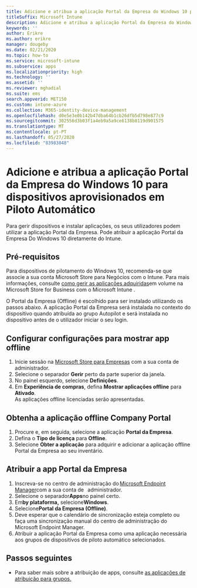 ```yaml
---
title: Adicione e atribua a aplicação Portal da Empresa do Windows 10 para dispositivos aprovisionados em Piloto Automático
titleSuffix: Microsoft Intune
description: Adicione e atribua a aplicação Portal da Empresa do Windows 10 ao Intune para dispositivos aprovisionados por Piloto Automático.
keywords: ''
author: Erikre
ms.author: erikre
manager: dougeby
ms.date: 02/21/2020
ms.topic: how-to
ms.service: microsoft-intune
ms.subservice: apps
ms.localizationpriority: high
ms.technology: ''
ms.assetid: ''
ms.reviewer: mghadial
ms.suite: ems
search.appverid: MET150
ms.custom: intune-azure
ms.collection: M365-identity-device-management
ms.openlocfilehash: d0e5e3e0b142b47dba64b1cb26dfb5d798e877c9
ms.sourcegitcommit: 302556d3b03f1a4eb9a5a9ce6138b8119d901575
ms.translationtype: MT
ms.contentlocale: pt-PT
ms.lasthandoff: 05/27/2020
ms.locfileid: "83983848"
---
```

# <a name="add-and-assign-the-windows-10-company-portal-app-for-autopilot-provisioned-devices"></a>Adicione e atribua a aplicação Portal da Empresa do Windows 10 para dispositivos aprovisionados em Piloto Automático

Para gerir dispositivos e instalar aplicações, os seus utilizadores podem utilizar a aplicação Portal da Empresa. Pode atribuir a aplicação Portal da Empresa Do Windows 10 diretamente do Intune. 

## <a name="prerequisites"></a>Pré-requisitos

Para dispositivos de pilotamento do Windows 10, recomenda-se que associe a sua conta Microsoft Store para Negócios com o Intune. Para mais informações, consulte [como gerir as aplicações adquiridas](windows-store-for-business.md)em volume na Microsoft Store for Business com o Microsoft Intune .

O Portal da Empresa (Offline) é escolhido para ser instalado utilizando os passos abaixo. A aplicação Portal da Empresa será instalada no contexto do dispositivo quando atribuída ao grupo Autopilot e será instalada no dispositivo antes de o utilizador iniciar o seu login. 

## <a name="configure-settings-to-show-offline-app"></a>Configurar configurações para mostrar app offline

1. Inicie sessão na [Microsoft Store para Empresas](https://www.microsoft.com/business-store) com a sua conta de administrador.
2. Selecione o separador **Gerir** perto da parte superior da janela.
3. No painel esquerdo, selecione **Definições**.
4. Em **Experiência de compras**, defina **Mostrar aplicações offline** para **Ativado**.  
    As aplicações offline licenciadas serão apresentadas.

## <a name="get-the-offline-company-portal-app"></a>Obtenha a aplicação offline Company Portal

1. Procure e, em seguida, selecione a aplicação **Portal da Empresa**.
2. Defina o **Tipo de licença** para **Offline**.
3. Selecione **Obter a aplicação** para adquirir e adicionar a aplicação offline Portal da Empresa ao seu inventário.

## <a name="assign-the-company-portal-app"></a>Atribuir a app Portal da Empresa

1. Inscreva-se no centro de administração do [Microsoft Endpoint Manager](https://go.microsoft.com/fwlink/?linkid=2109431)com a sua conta de   administrador. 
2. Selecione o separador**Apps**no painel certo.
3. Em**by plataforma,** selecione**Windows**.
4. Selecione**Portal da Empresa (Offline)**.
5. Deve esperar que o calendário de sincronização esteja completo ou faça uma sincronização manual do centro de administração do Microsoft Endpoint Manager.
6. Atribuir a aplicação Portal da Empresa como uma aplicação necessária aos grupos de dispositivos de piloto automático selecionados.

## <a name="next-steps"></a>Passos seguintes

- Para saber mais sobre a atribuição de apps, consulte [as aplicações de atribuição para grupos.](apps-deploy.md)


